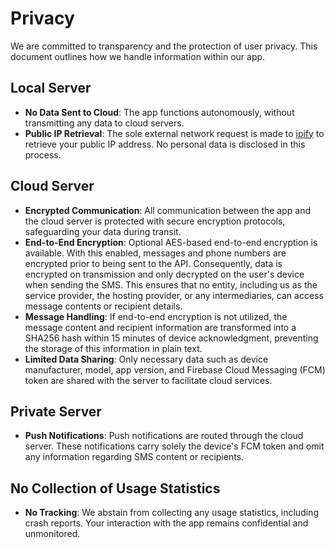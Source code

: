 # Privacy

We are committed to transparency and the protection of user privacy. This document outlines how we handle information within our app.

## Local Server

- **No Data Sent to Cloud**: The app functions autonomously, without transmitting any data to cloud servers.
- **Public IP Retrieval**: The sole external network request is made to [ipify](https://www.ipify.org) to retrieve your public IP address. No personal data is disclosed in this process.

## Cloud Server

- **Encrypted Communication**: All communication between the app and the cloud server is protected with secure encryption protocols, safeguarding your data during transit.
- **End-to-End Encryption**: Optional AES-based end-to-end encryption is available. With this enabled, messages and phone numbers are encrypted prior to being sent to the API. Consequently, data is encrypted on transmission and only decrypted on the user's device when sending the SMS. This ensures that no entity, including us as the service provider, the hosting provider, or any intermediaries, can access message contents or recipient details.
- **Message Handling**: If end-to-end encryption is not utilized, the message content and recipient information are transformed into a SHA256 hash within 15 minutes of device acknowledgment, preventing the storage of this information in plain text.
- **Limited Data Sharing**: Only necessary data such as device manufacturer, model, app version, and Firebase Cloud Messaging (FCM) token are shared with the server to facilitate cloud services.

## Private Server

- **Push Notifications**: Push notifications are routed through the cloud server. These notifications carry solely the device's FCM token and omit any information regarding SMS content or recipients.

## No Collection of Usage Statistics

- **No Tracking**: We abstain from collecting any usage statistics, including crash reports. Your interaction with the app remains confidential and unmonitored.

